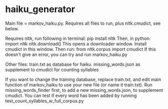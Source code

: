 # haiku_generator

Main file = markov_haiku.py.
Requires all files to run, plus nltk.cmudict, see below.

Requires nltk, run following in terminal:
  pip install nltk
Then, in python:
  import nltk
  nltk.download()
This opens a downloader window. Install cmudict in this window. Then run:
  from nltk.corpus import cmudict 
If this doesn't give an error, you can try and run markov_haiku.py

Other files:
train.txt as database for haiku.
missing_words.json as supplement to cmudict for counting syllables

If you want to change the training database, replace train.txt, and edit main function of markov_haiku to use your new file (or name it train.txt).
Run missing_words_finder first, to add a new missing_words.json, to supplement cmudict. 
You can test if every word has been added by running test_count_syllables_w_full_corpus.py
